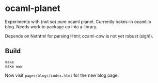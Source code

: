 # ocaml-planet
Experiments with (not so) pure ocaml planet. Currently bakes-in ocaml.io blog. Needs work to package up into a library. 

Depends on Nethtml for parsing Html; ocaml-cow is not yet robust (sigh!).

## Build
  
    make
    make www

Now visit `pages/blogs/index.html` for the new blog page.
